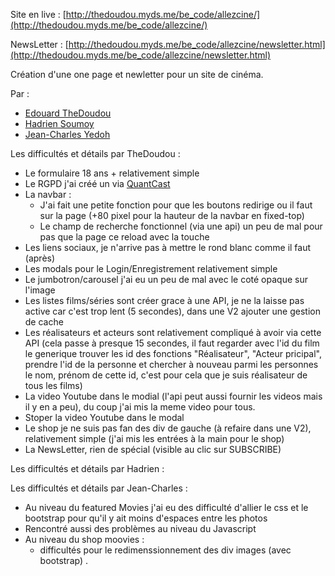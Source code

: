 Site en live : [http://thedoudou.myds.me/be_code/allezcine/](http://thedoudou.myds.me/be_code/allezcine/)

NewsLetter : [http://thedoudou.myds.me/be_code/allezcine/newsletter.html](http://thedoudou.myds.me/be_code/allezcine/newsletter.html)

Création d'une one page et newletter pour un site de cinéma.

Par :
- [Edouard TheDoudou](https://github.com/TheDoudou)
- [Hadrien Soumoy](https://github.com/hadribecode)
- [Jean-Charles Yedoh](https://github.com/jeancharlesyedoh)

Les difficultés et détails par TheDoudou :
- Le formulaire 18 ans + relativement simple
- Le RGPD j'ai créé un via [QuantCast](https://www.quantcast.com/)
- La navbar :
    - J'ai fait une petite fonction pour que les boutons redirige ou il faut sur la page (+80 pixel pour la hauteur de la navbar en fixed-top)
    - Le champ de recherche fonctionnel (via une api) un peu de mal pour pas que la page ce reload avec la touche <Enter>
- Les liens sociaux, je n'arrive pas à mettre le rond blanc comme il faut (après)
- Les modals pour le Login/Enregistrement relativement simple
- Le jumbotron/carousel j'ai eu un peu de mal avec le coté opaque sur l'image
- Les listes films/séries sont créer grace à une API, je ne la laisse pas active car c'est trop lent (5 secondes), dans une V2 ajouter une gestion de cache
- Les réalisateurs et acteurs sont relativement compliqué à avoir via cette API (cela passe à presque 15 secondes, il faut regarder avec l'id du film le generique trouver les id des fonctions "Réalisateur", "Acteur pricipal", prendre l'id de la personne et chercher à nouveau parmi les personnes le nom, prénom de cette id, c'est pour cela que je suis réalisateur de tous les films)
- La video Youtube dans le modial (l'api peut aussi fournir les videos mais il y en a peu), du coup j'ai mis la meme video pour tous.
- Stoper la video Youtube dans le modal
- Le shop je ne suis pas fan des div de gauche (à refaire dans une V2), relativement simple (j'ai mis les entrées à la main pour le shop)
- La NewsLetter, rien de spécial (visible au clic sur SUBSCRIBE)

Les difficultés et détails par Hadrien :

Les difficultés et détails par Jean-Charles :
- Au niveau du featured Movies j'ai eu des difficulté d'allier le css et le bootstrap pour qu'il y ait moins d'espaces entre les photos 
- Rencontré aussi des problèmes au niveau du Javascript 
- Au niveau du shop moovies :
    - difficultés pour le redimenssionnement des div images (avec bootstrap) .
